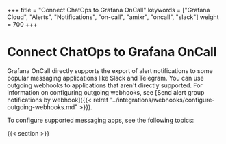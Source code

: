 +++
title = "Connect ChatOps to Grafana OnCall"
keywords = ["Grafana Cloud", "Alerts", "Notifications", "on-call", "amixr", "oncall", "slack"]
weight = 700
+++

# Connect ChatOps to Grafana OnCall 

Grafana OnCall directly supports the export of alert notifications to some popular messaging applications like Slack and Telegram. You can use outgoing webhooks to applications that aren't directly supported. For information on configuring outgoing webhooks, see [Send alert group notifications by webhook]({{< relref "../integrations/webhooks/configure-outgoing-webhooks.md" >}}).

To configure supported messaging apps, see the following topics:

{{< section >}}